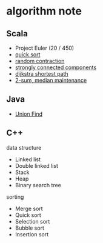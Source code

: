 # algorithm note

## Scala

- Project Euler (20 / 450)
- [quick sort](http://1ambda.github.io/divide-and-conquer/)
- [random contraction](http://1ambda.github.io/graphs-the-contraction-algorithm/)
- [strongly connected components](http://1ambda.github.io/graph-search-and-connectivity/)
- [dijkstra shortest path](http://1ambda.github.io/dijkstra-heap-balanced-tree/)
- [2-sum, median maintenance](http://1ambda.github.io/hash-table-universal-hashing-bloom-filters)


## Java

 - [Union Find](http://1ambda.github.io/union-find-algorithms-week-1/)

## C++

data structure

- Linked list
- Double linked list
- Stack
- Heap
- Binary search tree

sorting

- Merge sort
- Quick sort
- Selection sort
- Bubble sort
- Insertion sort

